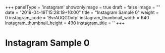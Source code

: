 +++
panelType                   = 'instagram'
showonlyimage = true
draft = false
image = ""
date = "2019-04-19T15:28:19+10:00"
title = "Instagram Sample 0"
weight = 0
instagram_code              = 'BvrAUQGDxtp'
instagram_thumbnail_width   = 640
instagram_thumbnail_height  = 490
instagram_title             = ''
+++

# Instagram Sample 0

